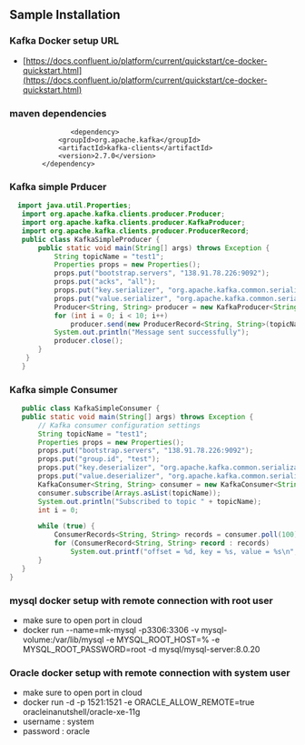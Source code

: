## Sample Installation

### Kafka Docker setup URL
- [https://docs.confluent.io/platform/current/quickstart/ce-docker-quickstart.html](https://docs.confluent.io/platform/current/quickstart/ce-docker-quickstart.html)

### maven dependencies

```maven
               <dependency>
			<groupId>org.apache.kafka</groupId>
			<artifactId>kafka-clients</artifactId>
			<version>2.7.0</version>
		</dependency>
 ```
 
### Kafka simple Prducer

 ```java
   import java.util.Properties;
	import org.apache.kafka.clients.producer.Producer;
	import org.apache.kafka.clients.producer.KafkaProducer;
	import org.apache.kafka.clients.producer.ProducerRecord;
	public class KafkaSimpleProducer {
		public static void main(String[] args) throws Exception {
			String topicName = "test1";
			Properties props = new Properties();
			props.put("bootstrap.servers", "138.91.78.226:9092");
			props.put("acks", "all");
			props.put("key.serializer", "org.apache.kafka.common.serialization.StringSerializer");
			props.put("value.serializer", "org.apache.kafka.common.serialization.StringSerializer");
			Producer<String, String> producer = new KafkaProducer<String, String>(props);
			for (int i = 0; i < 10; i++)
				producer.send(new ProducerRecord<String, String>(topicName, Integer.toString(i), Integer.toString(i)));
			System.out.println("Message sent successfully");
			producer.close();
		}
	 }
    }
```

### Kafka simple Consumer

 ```java
    public class KafkaSimpleConsumer {
	public static void main(String[] args) throws Exception {
		// Kafka consumer configuration settings
		String topicName = "test1";
		Properties props = new Properties();
		props.put("bootstrap.servers", "138.91.78.226:9092");
		props.put("group.id", "test");
		props.put("key.deserializer", "org.apache.kafka.common.serialization.StringDeserializer");
		props.put("value.deserializer", "org.apache.kafka.common.serialization.StringDeserializer");
		KafkaConsumer<String, String> consumer = new KafkaConsumer<String, String>(props);
		consumer.subscribe(Arrays.asList(topicName));
		System.out.println("Subscribed to topic " + topicName);
		int i = 0;

		while (true) {
			ConsumerRecords<String, String> records = consumer.poll(100);
			for (ConsumerRecord<String, String> record : records)
				System.out.printf("offset = %d, key = %s, value = %s\n", record.offset(), record.key(), record.value());
		}
	}
}

 ```

### mysql docker setup with remote connection with root user

- make sure to open port in cloud
- docker run --name=mk-mysql -p3306:3306 -v mysql-volume:/var/lib/mysql -e MYSQL_ROOT_HOST=% -e MYSQL_ROOT_PASSWORD=root -d mysql/mysql-server:8.0.20

### Oracle docker setup with remote connection with system user

- make sure to open port in cloud
- docker run -d -p 1521:1521 -e ORACLE_ALLOW_REMOTE=true oracleinanutshell/oracle-xe-11g
- username : system
- password : oracle
